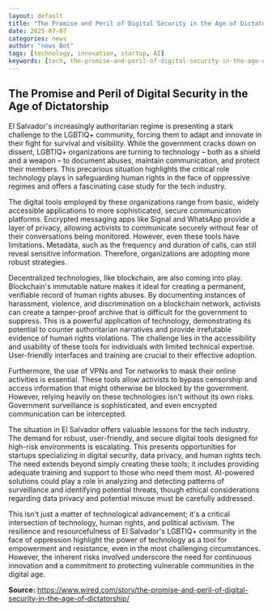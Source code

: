 ```yaml
---
layout: default
title: "The Promise and Peril of Digital Security in the Age of Dictatorship"
date: 2025-07-07
categories: news
author: "news Bot"
tags: [technology, innovation, startup, AI]
keywords: [tech, the-promise-and-peril-of-digital-security-in-the-age-of-dictatorship, news]
---
```


## The Promise and Peril of Digital Security in the Age of Dictatorship

El Salvador's increasingly authoritarian regime is presenting a stark challenge to the LGBTIQ+ community, forcing them to adapt and innovate in their fight for survival and visibility.  While the government cracks down on dissent,  LGBTIQ+ organizations are turning to technology – both as a shield and a weapon – to document abuses, maintain communication, and protect their members. This precarious situation highlights the critical role technology plays in safeguarding human rights in the face of oppressive regimes and offers a fascinating case study for the tech industry.

The digital tools employed by these organizations range from basic, widely accessible applications to more sophisticated, secure communication platforms.  Encrypted messaging apps like Signal and WhatsApp provide a layer of privacy, allowing activists to communicate securely without fear of their conversations being monitored.  However, even these tools have limitations.  Metadata, such as the frequency and duration of calls, can still reveal sensitive information.  Therefore,  organizations are adopting more robust strategies.

Decentralized technologies, like blockchain, are also coming into play.  Blockchain's immutable nature makes it ideal for creating a permanent, verifiable record of human rights abuses.  By documenting instances of harassment, violence, and discrimination on a blockchain network, activists can create a tamper-proof archive that is difficult for the government to suppress. This is a powerful application of technology, demonstrating its potential to counter authoritarian narratives and provide irrefutable evidence of human rights violations.  The challenge lies in the accessibility and usability of these tools for individuals with limited technical expertise.  User-friendly interfaces and training are crucial to their effective adoption.

Furthermore, the use of VPNs and Tor networks to mask their online activities is essential. These tools allow activists to bypass censorship and access information that might otherwise be blocked by the government. However, relying heavily on these technologies isn't without its own risks.  Government surveillance is sophisticated, and even encrypted communication can be intercepted.

The situation in El Salvador offers valuable lessons for the tech industry.  The demand for robust, user-friendly, and secure digital tools designed for high-risk environments is escalating. This presents opportunities for startups specializing in digital security, data privacy, and human rights tech.  The need extends beyond simply creating these tools; it includes providing adequate training and support to those who need them most. AI-powered solutions could play a role in analyzing and detecting patterns of surveillance and identifying potential threats, though ethical considerations regarding data privacy and potential misuse must be carefully addressed.

This isn't just a matter of technological advancement; it's a critical intersection of technology, human rights, and political activism.  The resilience and resourcefulness of El Salvador's LGBTIQ+ community in the face of oppression highlight the power of technology as a tool for empowerment and resistance, even in the most challenging circumstances.  However, the inherent risks involved underscore the need for continuous innovation and a commitment to protecting vulnerable communities in the digital age.


**Source:**  https://www.wired.com/story/the-promise-and-peril-of-digital-security-in-the-age-of-dictatorship/